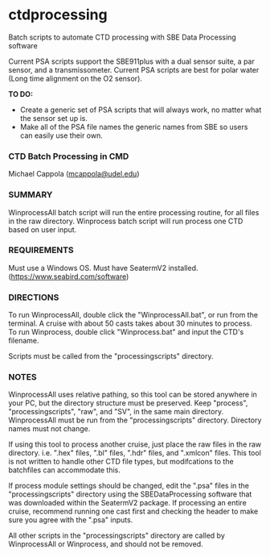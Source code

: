# ctdprocessing
Batch scripts to automate CTD processing with SBE Data Processing software

Current PSA scripts support the SBE911plus with a dual sensor suite, a par sensor, and a transmissometer.
Current PSA scripts are best for polar water (Long time alignment on the O2 sensor).

**TO DO:** 
- Create a generic set of PSA scripts that will always work, no matter what the sensor set up is.
- Make all of the PSA file names the generic names from SBE so users can easily use their own.

### CTD Batch Processing in CMD
Michael Cappola (mcappola@udel.edu)

### SUMMARY
WinprocessAll batch script will run the entire processing routine, for all files in the raw directory.
Winprocess batch script will run process one CTD based on user input.

### REQUIREMENTS
Must use a Windows OS.
Must have SeatermV2 installed. (https://www.seabird.com/software)

### DIRECTIONS
To run WinprocessAll, double click the "WinprocessAll.bat", or run from the terminal. A cruise with about 50 casts takes about 30 minutes to process.
To run Winprocess, double click "Winprocess.bat" and input the CTD's filename. 

Scripts must be called from the "processingscripts" directory.

### NOTES
WinprocessAll uses relative pathing, so this tool can be stored anywhere in your PC, but the directory structure must be preserved. Keep "process", "processingscripts", "raw", and "SV", in the same main directory. WinprocessAll must be run from the "processingscripts" directory. Directory names must not change.

If using this tool to process another cruise, just place the raw files in the raw directory. i.e. ".hex" files, ".bl" files, ".hdr" files, and ".xmlcon" files. This tool is not written to handle other CTD file types, but modifcations to the batchfiles can accommodate this.

If process module settings should be changed, edit the ".psa" files in the "processingscripts" directory using the SBEDataProcessing software that was downloaded within the SeatermV2 package. If processing an entire cruise, recommend running one cast first and checking the header to make sure you agree with the ".psa" inputs. 

All other scripts in the "processingscripts" directory are called by WinprocessAll or Winprocess, and should not be removed.

